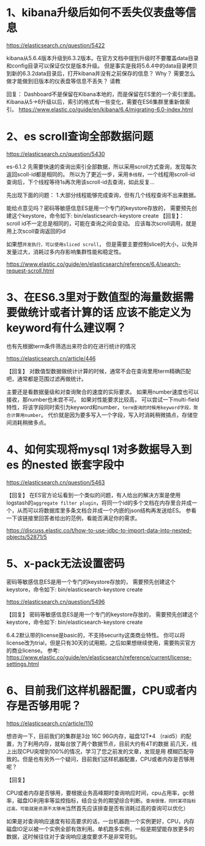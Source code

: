 # 1、kibana升级后如何不丢失仪表盘等信息

https://elasticsearch.cn/question/5422


kibana从5.6.4版本升级到6.3.2版本。在官方文档中提到升级时不要覆盖data目录和config目录可以保证仅仅是版本升级。
但是事实是我将5.6.4中的data目录拷贝到新的6.3.2data目录后，打开kibana并没有之前保存的信息？
Why？
需要怎么做才能做到旧版本的仪表盘等信息不丢失？
请教

回复：
Dashboard不是保留在Kibana本地的，而是保留在ES里的一个索引里面。 Kibana从5->6升级以后，索引的格式有一些变化，需要在ES6集群里重新做索引。
https://www.elastic.co/guide/en/kibana/6.4/migrating-6.0-index.html


# 2、es scroll查询全部数据问题

https://elasticsearch.cn/question/5430


es-6.1.2
先需要快速的查询出索引全部数据，所以采用scroll方式查询，发现每次返回scoll-id都是相同的。
所以为了更近一步，采用```多线程```，一个线程用scroll-id查询后，下个线程等待1s再次用该scroll-id去查询，如此反复...
 
先出现下面的问题：
1.大部分线程能够完成查询，但有几个线程查询不出来数据。
 
能给点意见吗？密码等敏感信息ES是用一个专门的keystore存放的， 需要预先创建这个keystore，命令如下:
bin/elasticsearch-keystore create
【回复】：
scroll id不一定总是相同的，可能在查询之间会变动。 应该每次scroll调用，就是用上次scoll查询返回的id

如果想```并发执行，可以使用sliced scroll```， 但是需要主要控制slice的大小，以免并发量过大，消耗过多内存影响集群性能和稳定性。

https://www.elastic.co/guide/en/elasticsearch/reference/6.4/search-request-scroll.html

# 3、在ES6.3里对于数值型的海量数据需要做统计或者计算的话 应该不能定义为keyword有什么建议啊？
也有先根据term条件筛选出来符合的在进行统计的情况

https://elasticsearch.cn/article/446

【回复】
对数值型数据做统计计算的时候，通常不会在查询里用term精确匹配吧，通常都是范围过滤再做统计。

主要还是看数据量级和对查询聚合的速度的实际要求。 如果用number速度也可以接收，那number也未尝不可。 如果对性能要求比较高， 可以尝试一下multi-field特性，将该字段同时索引为keyword和number，```term查询的时候用keyword字段，聚合计算用number```。 代价就是因为要多写入一个字段，写入时消耗稍微搞点，存储空间消耗稍微多点。

# 4、如何实现将mysql 1对多数据导入到es 的nested 嵌套字段中

https://elasticsearch.cn/question/5463

【回复】
在ES官方论坛看到一个类似的问题，有人给出的解决方案是使用logstash的```aggregate filter plugin```，将同一个id的多个文档在内存里合并成一个，从而可以将数据库里多条文档合并成一个内嵌的json结构再发送给ES。  参看一下该链接里回答者给出的范例，看能否满足你的需求。

https://discuss.elastic.co/t/how-to-use-jdbc-to-import-data-into-nested-objects/52871/5

# 5、x-pack无法设置密码

密码等敏感信息ES是用一个专门的keystore存放的， 需要预先创建这个keystore，命令如下:
bin/elasticsearch-keystore create

https://elasticsearch.cn/question/5496

【回复】
密码等敏感信息ES是用一个专门的keystore存放的， 需要预先创建这个keystore，命令如下:
bin/elasticsearch-keystore create

6.4.2默认带的license是basic的，不支持security这类商业特性。 你可以将license改为trial，但是只有30天的试用期，之后如果想继续使用，需要购买官方的商业license。
参考: https://www.elastic.co/guide/en/elasticsearch/reference/current/license-settings.html

# 6、目前我们这样机器配置，CPU或者内存是否够用呢？

https://elasticsearch.cn/article/110

想咨询一下，目前我们的集群是3台 16C 96G内存，磁盘12T*4 （raid5）的配置，为了利用内存，就每台放了两个数据节点，目前大约有4T的数据
前几天，线上出现CPU突增到100%的情况，学习了您之前发的文章，发现是用 模糊匹配导致的。但是也有另外一个疑问，目前我们这样机器配置，CPU或者内存是否够用呢？

【回复】

CPU或者内存是否够用，要根据业务高峰期时查询响应时间，cpu占用率，gc频率，磁盘IO利用率等监控指标，结合业务的期望综合判断。```查询很慢，同时某项指标过高，可能就是资源不太够用```当然首先应该排查是否有消耗过高的查询可以优化）

如果是对查询响应速度有较高要求的话，一台机器跑一个实例更好，CPU，内存磁盘IO足以被一个实例全部有效利用。单机跑多实例，一般是期望能存放更多的数据，这时候往往对于查询响应速度要求不是非常苛刻。



